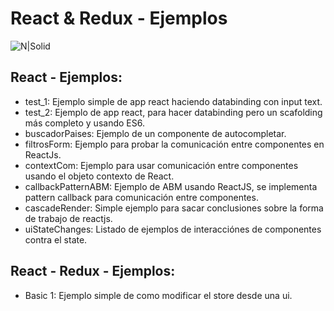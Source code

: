 # React & Redux - Ejemplos
![N|Solid](http://richcostello.github.io/am1port/assets/images/content/react_redux_logo.png)

## React - Ejemplos:
- test_1: Ejemplo simple de app react haciendo databinding con input text.
- test_2: Ejemplo de app react, para hacer databinding pero un scafolding más completo y usando ES6.
- buscadorPaises: Ejemplo de un componente de autocompletar.
- filtrosForm: Ejemplo para probar la comunicación entre componentes en ReactJs.
- contextCom: Ejemplo para usar comunicación entre componentes usando el objeto contexto de React.
- callbackPatternABM: Ejemplo de ABM usando ReactJS, se implementa pattern callback para comunicación entre componentes.
- cascadeRender: Simple ejemplo para sacar conclusiones sobre la forma de trabajo de reactjs.
- uiStateChanges: Listado de ejemplos de interacciónes de componentes contra el state.

## React - Redux - Ejemplos:
- Basic 1: Ejemplo simple de como modificar el store desde una ui.
